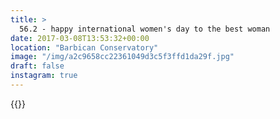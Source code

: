```yaml
---
title: >
  56.2 - happy international women's day to the best woman
date: 2017-03-08T13:53:32+00:00
location: "Barbican Conservatory"
image: "/img/a2c9658cc22361049d3c5f3ffd1da29f.jpg"
draft: false
instagram: true
---
```


{{<photo src="/img/a2c9658cc22361049d3c5f3ffd1da29f.jpg">}}

